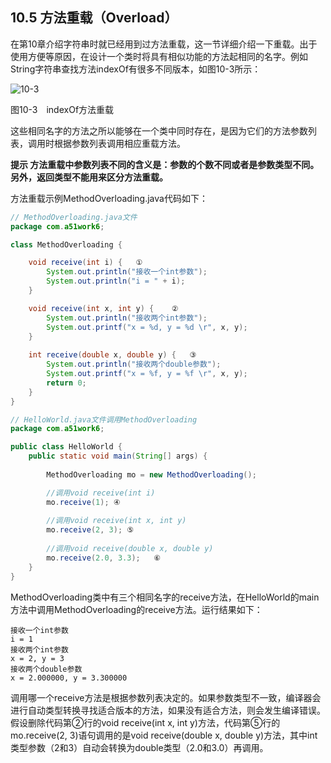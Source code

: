 ## 10.5 方法重载（Overload）

在第10章介绍字符串时就已经用到过方法重载，这一节详细介绍一下重载。出于使用方便等原因，在设计一个类时将具有相似功能的方法起相同的名字。例如String字符串查找方法indexOf有很多不同版本，如图10-3所示：

![10-3](.../assets/10-3.jpg)

图10-3　indexOf方法重载

这些相同名字的方法之所以能够在一个类中同时存在，是因为它们的方法参数列表，调用时根据参数列表调用相应重载方法。

**提示 方法重载中参数列表不同的含义是：参数的个数不同或者是参数类型不同。另外，返回类型不能用来区分方法重载。**

方法重载示例MethodOverloading.java代码如下：

```java
// MethodOverloading.java文件
package com.a51work6;

class MethodOverloading {

	void receive(int i) {	①
		System.out.println("接收一个int参数");
		System.out.println("i = " + i);
	}

	void receive(int x, int y) {	②
		System.out.println("接收两个int参数");
		System.out.printf("x = %d, y = %d \r", x, y);
	}
	
	int receive(double x, double y) {	③
		System.out.println("接收两个double参数");
		System.out.printf("x = %f, y = %f \r", x, y);
		return 0;
	}
}

// HelloWorld.java文件调用MethodOverloading
package com.a51work6;

public class HelloWorld {
	public static void main(String[] args) {
		
		MethodOverloading mo = new MethodOverloading();	

		//调用void receive(int i)		
		mo.receive(1); ④
		
		//调用void receive(int x, int y)		
		mo.receive(2, 3); ⑤
		
		//调用void receive(double x, double y)
		mo.receive(2.0, 3.3);	⑥
	}
}
```

MethodOverloading类中有三个相同名字的receive方法，在HelloWorld的main方法中调用MethodOverloading的receive方法。运行结果如下：

	接收一个int参数
	i = 1
	接收两个int参数
	x = 2, y = 3 
	接收两个double参数
	x = 2.000000, y = 3.300000


调用哪一个receive方法是根据参数列表决定的。如果参数类型不一致，编译器会进行自动类型转换寻找适合版本的方法，如果没有适合方法，则会发生编译错误。假设删除代码第②行的void receive(int x, int y)方法，代码第⑤行的mo.receive(2, 3)语句调用的是void receive(double x, double y)方法，其中int类型参数（2和3）自动会转换为double类型（2.0和3.0）再调用。